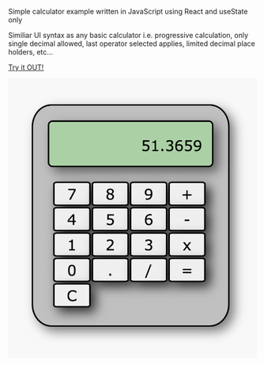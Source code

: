 Simple calculator example written in JavaScript using React and useState only

Similiar UI syntax as any basic calculator i.e. progressive calculation, only single decimal allowed, last operator selected applies, limited decimal place holders, etc...


[Try it OUT!](https://calculator-react-example-deb.web.app/)

![](.//src/assets/calcpic.png)

